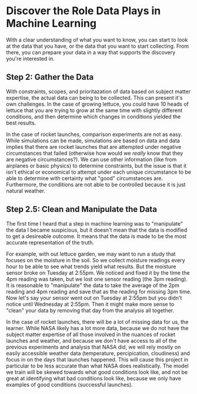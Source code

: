 # Discover the Role Data Plays in Machine Learning

With a clear understanding of what you want to know, you can start to look at the data that you have, or the data that you want to start collecting. From there, you can prepare your data in a way that supports the discovery you're interested in.

## Step 2: Gather the Data

With constraints, scopes, and prioritazation of data based on subject matter expertise, the actual data can being to be collected. This can present it's own challenges. In the case of growing lettuce, you could have 10 heads of lettuce that you are trying to grow at the same time with slightly different conditions, and then determine which changes in conditions yielded the best results. 

In the case of rocket launches, comparison experiments are not as easy. While simulations can be made, simulations are based on data and data implies that there are rocket launches that are attempted under negative circumstances that failed (otherwise how would we *really* know that they are negative circumstances?). We can use other information (like from airplanes or basic physics) to determine constraints, but the issue is that it isn't ethical or economical to attempt under each unique circumstance to be able to determine with certainty what "good" circumstances are. Furthermore, the conditions are not able to be controlled because it is just natural weather. 

## Step 2.5: Clean and Manipulate the Data

The first time I heard that a step in machine learning was to "manipulate" the data I became suspicious, but it doesn't mean that the data is modified to get a desireable outcome. It means that the data is made to be the most accurate representation of the truth. 

For example, with out lettuce garden, we may want to run a study that focuses on the moisture in the soil. So we collect moisture readings every hour to be able to see what trends yield what results. But the moisture sensor broke on Tuesday at 2:55pm. We noticed and fixed it by the time the 4pm reading was taken, but we lost one sensor reading (the 3pm reading). It is reasonable to "manipulate" the data to take the average of the 2pm reading and 4pm reading and save that as the reading for missing 3pm time. Now let's say your sensor went out on Tuesday at 2:55pm but you didn't notice until Wednesday at 2:55pm. Then it might make more sense to "clean" your data by removing that day from the analysis all together.

In the case of rocket launches, there will be a lot of missing data for us, the learner. While NASA likely has a lot more data, because we do not have the subject matter expertise of all those involved in the nuances of rocket launches and weather, and because we don't have access to all of the previous experiments and analysis that NASA did, we will rely mostly on easily accessible weather data (temperature, percipication, cloudiness) and focus in on the days that launches happened. This will cause this project in particular to be less accurate than what NASA does realistically. The model we train will be skewed towards what good conditions look like, and not be great at identifying what bad conditions look like, because we only have examples of good conditions (successful launches).